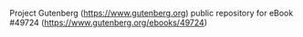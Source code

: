 Project Gutenberg (https://www.gutenberg.org) public repository for
eBook #49724 (https://www.gutenberg.org/ebooks/49724)
